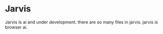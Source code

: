 # Jarvis
Jarvis is ai and under development.
there are so many files in jarvis.
jarvis is browser ai.

